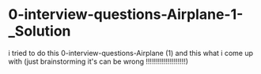 # 0-interview-questions-Airplane-1-_Solution
i tried to do this  0-interview-questions-Airplane (1) and this what i come up with (just brainstorming it's can be wrong !!!!!!!!!!!!!!!!!!!!)

